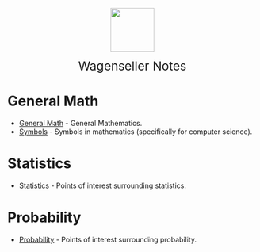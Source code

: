 <img
    src="./assets/img/bailey.jpg"
    width="88"
    style="display: block; width: 88px; margin: auto; margin-bottom: 1em"
/><span style="display: block; text-align: center; font-size: 1.75em;"> Wagenseller Notes </span>

# General Math
- [General Math](/learn_to_code/math/math) - General Mathematics. 
- [Symbols](/learn_to_code/math/symbols) - Symbols in mathematics (specifically for computer science). 

# Statistics
- [Statistics](/learn_to_code/math/statistics) - Points of interest surrounding statistics. 

# Probability
- [Probability](/learn_to_code/math/probability) - Points of interest surrounding probability. 

